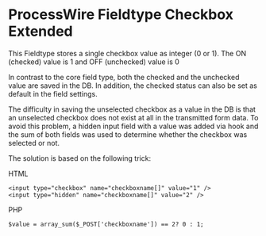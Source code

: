 # ProcessWire Fieldtype Checkbox Extended

This Fieldtype stores a single checkbox value as integer (0 or 1). The ON (checked) value is 1 and OFF (unchecked) value is 0

In contrast to the core field type, both the checked and the unchecked value are saved in the DB. In addition, the checked status can also be set as default in the field settings.

The difficulty in saving the unselected checkbox as a value in the DB is that an unselected checkbox does not exist at all in the transmitted form data. To avoid this problem, a hidden input field with a value was added via hook and the sum of both fields was used to determine whether the checkbox was selected or not.

The solution is based on the following trick:

HTML

```
<input type="checkbox" name="checkboxname[]" value="1" />
<input type="hidden" name="checkboxname[]" value="2" />
```

PHP

```
$value = array_sum($_POST['checkboxname']) == 2? 0 : 1;
```